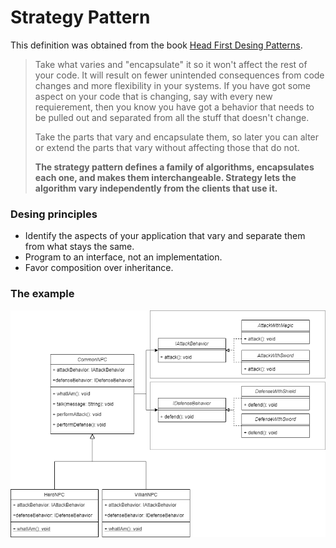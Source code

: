 # Strategy Pattern

This definition was obtained from the book [Head First Desing Patterns](https://www.amazon.com/-/es/Eric-Freeman/dp/0596007124).


>Take what varies and "encapsulate" it so it won't affect the rest of your code. It will result on fewer unintended consequences from code changes and more flexibility in your systems. If you have got some aspect on your code that is changing, say with every new requierement, then you know you have got a behavior that needs to be pulled out and separated from all the stuff that doesn't change.
>
>Take the parts that vary and encapsulate them, so later you can alter or extend the parts
that vary without affecting those that do not.
>
> **The strategy pattern defines a family of algorithms, encapsulates each one,
and makes them interchangeable. Strategy lets the algorithm vary independently
from the clients that use it.**

 


### Desing principles
* Identify the aspects of your application that vary and separate them from what stays the same.
* Program to an interface, not an implementation.
* Favor composition over inheritance.


### The example

![Hero/Villian example](example-strategy-pattern.png)

